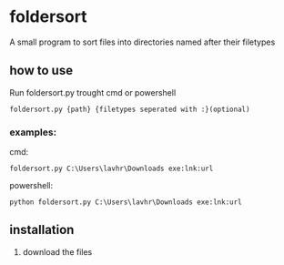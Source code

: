 # foldersort
A small program to sort files into directories named after their filetypes

## how to use
Run foldersort.py trought cmd or powershell

```
foldersort.py {path} {filetypes seperated with :}(optional)
```

### examples:

cmd:
```
foldersort.py C:\Users\lavhr\Downloads exe:lnk:url
```

powershell:
```
python foldersort.py C:\Users\lavhr\Downloads exe:lnk:url
```


## installation
1. download the files

